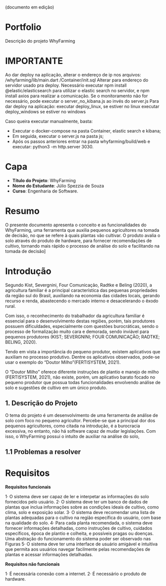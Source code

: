 (documento em edição)
# Portfolio

Descrição do projeto WhyFarming

# IMPORTANTE

Ao dar deploy na aplicação, alterar o endereço de ip nos arquivos: 
/whyfarming/lib/main.dart
/Container/init.sql
Alterar para endereço do servidor usado pra deploy.
Necessário executar npm install @elastic/elasticsearch para utilizar o elastic search no servidor, e npm install axios para realizar a comunicação.
Se o monitoramento não for necessário, pode executar o server_no_kibana.js ao invés do server.js
Para dar deploy na aplicação:
executar deploy_linux, se estiver no linux
executar deploy_windows se estiver no windows

Caso queira executar manualmente, basta:
* Executar o docker-compose na pasta Container, elastic search e kibana;
* Em seguida, executar o server.js na pasta js;
* Após os passos anteriores entrar na pasta whyfarming/build/web e executar: python3 -m http.server 3030.

# Capa

- **Título do Projeto**: WhyFarming
- **Nome do Estudante**: Júlio Spezzia de Souza
- **Curso**: Engenharia de Software.


# Resumo

O presente documento apresenta o conceito e as funcionalidades do WhyFarming, uma ferramenta que auxilia pequenos agricultores na tomada de decisão, no que se refere à quais plantas vão cultivar. O produto avalia o solo através do produto de hardware, para fornecer recomendações de cultivo, tornando mais rápido o processo de análise do solo e facilitando na tomada de decisão]

# Introdução

Segundo  Kist, Severgnini, Four Comunicação, Radtke e Beling (2020), a agricultura familiar é a principal característica das pequenas propriedades da região sul do Brasil, auxiliando na economia das cidades locais, gerando recurso e renda, abastecendo o mercado interno e desacelerando o êxodo rural.
	
Com isso, o reconhecimento do trabalhador da agricultura familiar é essencial para o desenvolvimento destas regiões, porém, tais produtores possuem dificuldades, especialmente com questões burocráticas, sendo o processo de formalização muito cara e demorada, sendo inviável para pequenos produtores (KIST; SEVERGNINI; FOUR COMUNICAÇÃO; RADTKE; BELING, 2020).
	
Tendo em vista a importância do pequeno produtor, existem aplicativos que auxiliam no processo produtivo. Dentre os aplicativos observados, pode-se usar o exemplo do “Doutor Milho”(FERTISYSTEM, 2021).
	
O “Doutor Milho” oferece diferente instruções de plantio e manejo de milho (FERTISYSTEM, 2021), não existe, porém, um aplicativo barato focado no pequeno produtor que possua todas funcionalidades envolvendo análise de solo e sugestões de cultivo em um único produto.
	
## 1. Descrição do Projeto

O tema do projeto é um desenvolvimento de uma ferramenta de análise de solo com foco no pequeno agricultor. Percebe-se que a principal dor dos pequenos agricultores, como citada na introdução, é a burocracia excessiva, no entanto, não há software capaz de mudar legislações. Com isso, o WhyFarming possui o intuito de auxiliar na análise do solo,

## 1.1 Problemas a resolver



# Requisitos

**Requisitos funcionais**

1·	O sistema deve ser capaz de ler e interpetar as informações do solo fornecidos pelo usuário.
2·	O sistema deve ter um banco de dados de plantas que inclua informações sobre as condições ideais de cultivo, como clima, solo e exposição solar.
3·	O sistema deve recomendar uma lista de plantas adequadas para o cultivo na região específica do usuário, com base na qualidade do solo.
4·	Para cada planta recomendada, o sistema deve fornecer informações detalhadas, como instruções de cultivo, cuidados específicos, época de plantio e colheita, e possíveis pragas ou doenças.
 Uma abstração do funcionamento do sistema poder ser observado nas Figuras 
5·	O sistema deve ter uma interface de usuário amigável e intuitiva que permita aos usuários navegar facilmente pelas recomendações de plantas e acessar informações detalhadas.

 
**Requisitos não funcionais**

1·	É necessária conexão com a internet.
2·	É necessário o produto de hardware.

